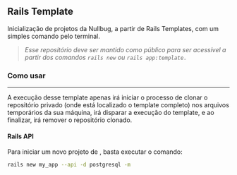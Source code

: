 ## Rails Template

Inicialização de projetos da Nullbug, a partir de Rails Templates, com um simples comando pelo terminal.
    
>_Esse repositório deve ser mantido como público para ser acessível a partir dos comandos `rails new` ou `rails app:template.`_

### Como usar
---
A execução desse template apenas irá iniciar o processo de clonar o repositório privado (onde está localizado o template completo) nos arquivos temporários da sua máquina, irá disparar a execução do template, e ao finalizar, irá remover o repositório clonado.

#### Rails API

Para iniciar um novo projeto de , basta executar o comando:
```sh
rails new my_app --api -d postgresql -m 
```